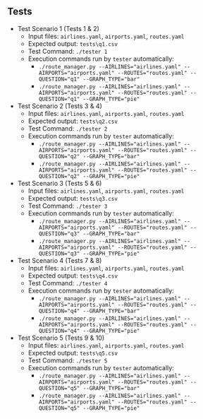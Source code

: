 ## Tests

* Test Scenario 1 (Tests 1 & 2) 
    * Input files: `airlines.yaml`, `airports.yaml`, `routes.yaml`
    * Expected output: `tests\q1.csv`
    * Test Command: `./tester 1`
    * Execution commands run by `tester` automatically:
      * `./route_manager.py --AIRLINES="airlines.yaml" --AIRPORTS="airports.yaml" --ROUTES="routes.yaml" --QUESTION="q1" --GRAPH_TYPE="bar"`
      * `./route_manager.py --AIRLINES="airlines.yaml" --AIRPORTS="airports.yaml" --ROUTES="routes.yaml" --QUESTION="q1" --GRAPH_TYPE="pie"`
* Test Scenario 2 (Tests 3 & 4) 
    * Input files: `airlines.yaml`, `airports.yaml`, `routes.yaml`
    * Expected output: `tests\q2.csv`
    * Test Command: `./tester 2`
    * Execution commands run by `tester` automatically:
      * `./route_manager.py --AIRLINES="airlines.yaml" --AIRPORTS="airports.yaml" --ROUTES="routes.yaml" --QUESTION="q2" --GRAPH_TYPE="bar"`
      * `./route_manager.py --AIRLINES="airlines.yaml" --AIRPORTS="airports.yaml" --ROUTES="routes.yaml" --QUESTION="q2" --GRAPH_TYPE="pie"`
* Test Scenario 3 (Tests 5 & 6) 
    * Input files: `airlines.yaml`, `airports.yaml`, `routes.yaml`
    * Expected output: `tests\q3.csv`
    * Test Command: `./tester 3`
    * Execution commands run by `tester` automatically:
      * `./route_manager.py --AIRLINES="airlines.yaml" --AIRPORTS="airports.yaml" --ROUTES="routes.yaml" --QUESTION="q3" --GRAPH_TYPE="bar"`
      * `./route_manager.py --AIRLINES="airlines.yaml" --AIRPORTS="airports.yaml" --ROUTES="routes.yaml" --QUESTION="q3" --GRAPH_TYPE="pie"`
* Test Scenario 4 (Tests 7 & 8) 
    * Input files: `airlines.yaml`, `airports.yaml`, `routes.yaml`
    * Expected output: `tests\q4.csv`
    * Test Command: `./tester 4`
    * Execution commands run by `tester` automatically:
      * `./route_manager.py --AIRLINES="airlines.yaml" --AIRPORTS="airports.yaml" --ROUTES="routes.yaml" --QUESTION="q4" --GRAPH_TYPE="bar"`
      * `./route_manager.py --AIRLINES="airlines.yaml" --AIRPORTS="airports.yaml" --ROUTES="routes.yaml" --QUESTION="q4" --GRAPH_TYPE="pie"`
* Test Scenario 5 (Tests 9 & 10) 
    * Input files: `airlines.yaml`, `airports.yaml`, `routes.yaml`
    * Expected output: `tests\q5.csv`
    * Test Command: `./tester 5`
    * Execution commands run by `tester` automatically:
      * `./route_manager.py --AIRLINES="airlines.yaml" --AIRPORTS="airports.yaml" --ROUTES="routes.yaml" --QUESTION="q5" --GRAPH_TYPE="bar"`
      * `./route_manager.py --AIRLINES="airlines.yaml" --AIRPORTS="airports.yaml" --ROUTES="routes.yaml" --QUESTION="q5" --GRAPH_TYPE="pie"`

